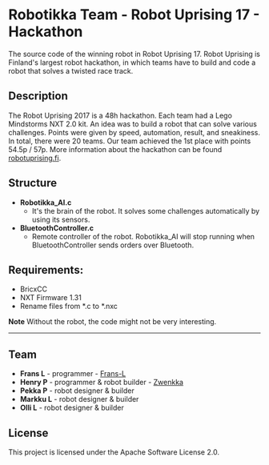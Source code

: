 # Robotikka Team - Robot Uprising 17 - Hackathon 

The source code of the winning robot in Robot Uprising 17. Robot Uprising is Finland's largest robot hackathon, in which teams have to build and code a robot that solves a twisted race track. 

## Description

The Robot Uprising 2017 is a 48h hackathon. Each team had a Lego Mindstorms NXT 2.0 kit. An idea was to build a robot that can solve various challenges. Points were given by speed, automation, result, and sneakiness. In total, there were 20 teams. Our team achieved the 1st place with points 54.5p / 57p. More information about the hackathon can be found [robotuprising.fi](http://robotuprising.fi/).

## Structure

* **Robotikka_AI.c**
    * It's the brain of the robot. It solves some challenges automatically by using its sensors.
* **BluetoothController.c** 
    * Remote controller of the robot. Robotikka_AI will stop running when BluetoothController sends orders over Bluetooth.

## Requirements:

* BricxCC
* NXT Firmware 1.31 
* Rename files from *.c to *.nxc

**Note** Without the robot, the code might not be very interesting.

---

## Team

* **Frans L** - programmer - [Frans-L](https://github.com/Frans-L)
* **Henry P** - programmer & robot builder - [Zwenkka](https://github.com/Zwenkka)
* **Pekka P** - robot designer & builder
* **Markku L** - robot designer & builder
* **Olli L** - robot designer & builder

## License

This project is licensed under the Apache Software License 2.0.
